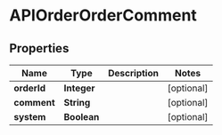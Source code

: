 

# APIOrderOrderComment

## Properties

Name | Type | Description | Notes
------------ | ------------- | ------------- | -------------
**orderId** | **Integer** |  |  [optional]
**comment** | **String** |  |  [optional]
**system** | **Boolean** |  |  [optional]





